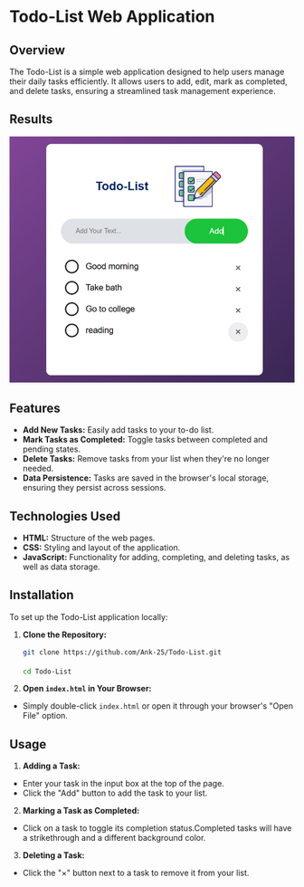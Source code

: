 # Todo-List Web Application

## Overview

The Todo-List is a simple web application designed to help users manage their daily tasks efficiently. It allows users to add, edit, mark as completed, and delete tasks, ensuring a streamlined task management experience.

## Results
![](image/image.png)

## Features

- **Add New Tasks:** Easily add tasks to your to-do list.
- **Mark Tasks as Completed:** Toggle tasks between completed and pending states.
- **Delete Tasks:** Remove tasks from your list when they're no longer needed.
- **Data Persistence:** Tasks are saved in the browser's local storage, ensuring they persist across sessions.

## Technologies Used

- **HTML:** Structure of the web pages.
- **CSS:** Styling and layout of the application.
- **JavaScript:** Functionality for adding, completing, and deleting tasks, as well as data storage.

## Installation

To set up the Todo-List application locally:

1. **Clone the Repository:**

   ```bash
   git clone https://github.com/Ank-25/Todo-List.git

   cd Todo-List
   ```
2. **Open `index.html` in Your Browser:**

- Simply double-click `index.html` or open it through your browser's "Open File" option.

## Usage

1. **Adding a Task:**

- Enter your task in the input box at the top of the page.
- Click the "Add" button to add the task to your list.

2. **Marking a Task as Completed:**

- Click on a task to toggle its completion status.Completed tasks will have a strikethrough and a different background color.

3. **Deleting a Task:**

- Click the "×" button next to a task to remove it from your list.

